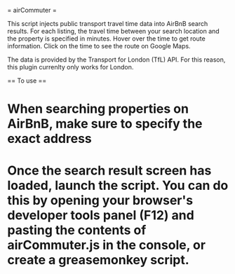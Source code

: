 = airCommuter =

This script injects public transport travel time data into AirBnB search results. For each listing, the travel time between your search location and the property is specified in minutes. Hover over the time to get route information. Click on the time to see the route on Google Maps.

The data is provided by the Transport for London (TfL) API. For this reason, this plugin currenlty only works for London.

== To use ==

# When searching properties on AirBnB, make sure to specify the exact address
# Once the search result screen has loaded, launch the script. You can do this by opening your browser's developer tools panel (F12) and pasting the contents of airCommuter.js in the console, or create a greasemonkey script.
